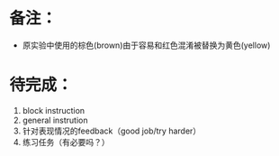 # 备注：

- 原实验中使用的棕色(brown)由于容易和红色混淆被替换为黄色(yellow)



# 待完成：

1. block instruction
2. general instrution
3. 针对表现情况的feedback（good job/try harder）
4. 练习任务（有必要吗？）